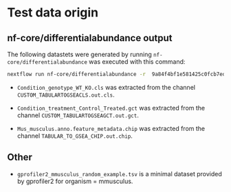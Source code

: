 # Test data origin

## nf-core/differentialabundance output

The following datastets were generated by running `nf-core/differentialabundance` was executed with this command:

```bash
nextflow run nf-core/differentialabundance -r  9a84f4bf1e581425c0fcb7edcec772998265eeb1  -profile docker,test_full --outdir results
```

- `Condition_genotype_WT_KO.cls` was extracted from the channel `CUSTOM_TABULARTOGSEACLS.out.cls`.

- `Condition_treatment_Control_Treated.gct` was extracted from the channel `CUSTOM_TABULARTOGSEAGCT.out.gct`.

- `Mus_musculus.anno.feature_metadata.chip` was extracted from the channel `TABULAR_TO_GSEA_CHIP.out.chip`.


## Other

- `gprofiler2_mmusculus_random_example.tsv` is a minimal dataset provided by gprofiler2 for organism = mmusculus.
